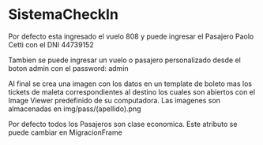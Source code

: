 # SistemaCheckIn

Por defecto esta ingresado el vuelo 808 y puede ingresar el Pasajero Paolo Cetti con el DNI 44739152

Tambien se puede ingresar un vuelo o pasajero personalizado desde el boton admin con el password: admin

Al final se crea una imagen con los datos en un template de boleto mas los tickets de maleta correspondientes al destino los cuales son abiertos con el Image Viewer predefinido de su computadora. Las imagenes son almacenadas en img/pass/(apellido).png

Por defecto todos los Pasajeros son clase economica. Este atributo se puede cambiar en MigracionFrame
